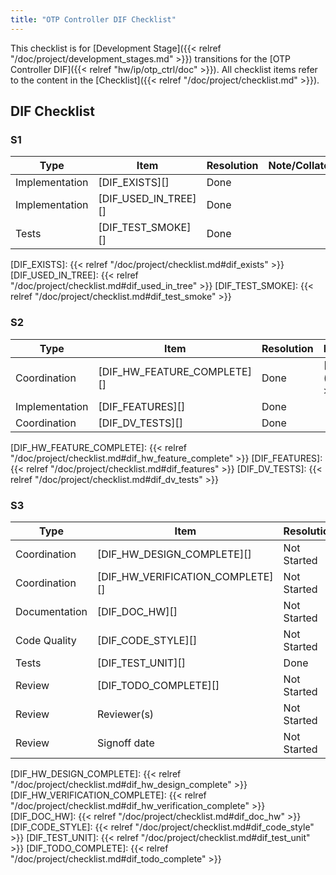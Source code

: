 ```yaml
---
title: "OTP Controller DIF Checklist"
---
```


This checklist is for [Development Stage]({{< relref "/doc/project/development_stages.md" >}}) transitions for the [OTP Controller DIF]({{< relref "hw/ip/otp_ctrl/doc" >}}).
All checklist items refer to the content in the [Checklist]({{< relref "/doc/project/checklist.md" >}}).

<h2>DIF Checklist</h2>

<h3>S1</h3>

Type           | Item                 | Resolution  | Note/Collaterals
---------------|----------------------|-------------|------------------
Implementation | [DIF_EXISTS][]       | Done        |
Implementation | [DIF_USED_IN_TREE][] | Done        |
Tests          | [DIF_TEST_SMOKE][]   | Done        |

[DIF_EXISTS]:       {{< relref "/doc/project/checklist.md#dif_exists" >}}
[DIF_USED_IN_TREE]: {{< relref "/doc/project/checklist.md#dif_used_in_tree" >}}
[DIF_TEST_SMOKE]:   {{< relref "/doc/project/checklist.md#dif_test_smoke" >}}

<h3>S2</h3>

Type           | Item                        | Resolution  | Note/Collaterals
---------------|-----------------------------|-------------|------------------
Coordination   | [DIF_HW_FEATURE_COMPLETE][] | Done        | [HW Dashboard]({{< relref "hw" >}})
Implementation | [DIF_FEATURES][]            | Done        |
Coordination   | [DIF_DV_TESTS][]            | Done        |

[DIF_HW_FEATURE_COMPLETE]: {{< relref "/doc/project/checklist.md#dif_hw_feature_complete" >}}
[DIF_FEATURES]:            {{< relref "/doc/project/checklist.md#dif_features" >}}
[DIF_DV_TESTS]:            {{< relref "/doc/project/checklist.md#dif_dv_tests" >}}

<h3>S3</h3>

Type           | Item                             | Resolution  | Note/Collaterals
---------------|----------------------------------|-------------|------------------
Coordination   | [DIF_HW_DESIGN_COMPLETE][]       | Not Started |
Coordination   | [DIF_HW_VERIFICATION_COMPLETE][] | Not Started |
Documentation  | [DIF_DOC_HW][]                   | Not Started |
Code Quality   | [DIF_CODE_STYLE][]               | Not Started |
Tests          | [DIF_TEST_UNIT][]                | Done        |
Review         | [DIF_TODO_COMPLETE][]            | Not Started |
Review         | Reviewer(s)                      | Not Started |
Review         | Signoff date                     | Not Started |

[DIF_HW_DESIGN_COMPLETE]:       {{< relref "/doc/project/checklist.md#dif_hw_design_complete" >}}
[DIF_HW_VERIFICATION_COMPLETE]: {{< relref "/doc/project/checklist.md#dif_hw_verification_complete" >}}
[DIF_DOC_HW]:                   {{< relref "/doc/project/checklist.md#dif_doc_hw" >}}
[DIF_CODE_STYLE]:               {{< relref "/doc/project/checklist.md#dif_code_style" >}}
[DIF_TEST_UNIT]:                {{< relref "/doc/project/checklist.md#dif_test_unit" >}}
[DIF_TODO_COMPLETE]:            {{< relref "/doc/project/checklist.md#dif_todo_complete" >}}
